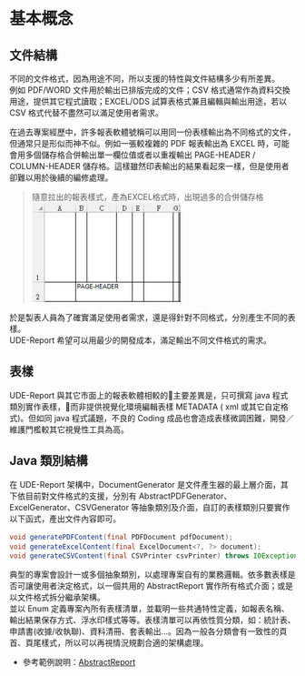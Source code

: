 # 基本概念

## 文件結構

不同的文件格式，因為用途不同，所以支援的特性與文件結構多少有所差異。  
例如 PDF/WORD 文件用於輸出已排版完成的文件；CSV 格式通常作為資料交換用途，提供其它程式讀取；EXCEL/ODS 試算表格式兼且編輯與輸出用途，若以 CSV 格式代替不盡然可以滿足使用者需求。

在過去專案經歷中，許多報表軟體號稱可以用同一份表樣輸出為不同格式的文件，但通常只是形似而神不似。例如一張較複雜的 PDF 報表輸出為 EXCEL 時，可能會用多個儲存格合併輸出單一欄位值或者以重複輸出 PAGE-HEADER / COLUMN-HEADER 儲存格。這樣雖然印表輸出的結果看起來一樣，但是使用者卻難以用於後續的編修處理。

> 隨意拉出的報表樣式，產為EXCEL格式時，出現過多的合併儲存格  
> ![](/assets/ch-01-01-excel.png)

於是製表人員為了確實滿足使用者需求，還是得針對不同格式，分別產生不同的表樣。  
UDE-Report 希望可以用最少的開發成本，滿足輸出不同文件格式的需求。

## 表樣

UDE-Report 與其它市面上的報表軟體相較的主要差異是，只可撰寫 java 程式類別實作表樣，而非提供視覺化環境編輯表樣 METADATA \( xml 或其它自定格式\)。但如同 java 程式議題，不良的 Coding 成品也會造成表樣微調困難，開發／維護門檻較其它視覺性工具為高。

## Java 類別結構

在 UDE-Report 架構中，DocumentGenerator 是文件產生器的最上層介面，其下依目前對文件格式的支援，分別有 AbstractPDFGenerator、ExcelGenerator、CSVGenerator 等抽象類別及介面，自訂的表樣類別只要實作以下函式，產出文件內容即可。

```java
void generatePDFContent(final PDFDocument pdfDocument);
void generateExcelContent(final ExcelDocument<?, ?> document);
void generateCSVContent(final CSVPrinter csvPrinter) throws IOException;
```

典型的專案會設計一或多個抽象類別，以處理專案自有的業務邏輯。依多數表樣是否可讓使用者決定格式，以一個共用的 AbstractReport 實作所有格式介面；或是以文件格式拆分繼承架構。  
並以 Enum 定義專案內所有表樣清單，並載明一些共通特性定義，如報表名稱、輸出結果保存方式、浮水印樣式等等。表樣清單可以再依性質分類，如：統計表、申請書\(收據/收執聯\)、資料清冊、套表輸出…。因為一般各分類會有一致性的頁首、頁尾樣式，所以可以再視情況規劃合適的架構處理。

* 參考範例說明：[AbstractReport](AbstractReport.md)


